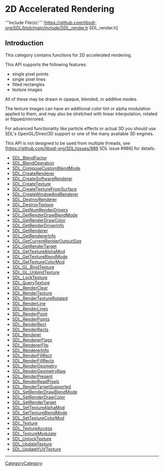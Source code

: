 # 2D Accelerated Rendering

'''Include File(s):''' [https://github.com/libsdl-org/SDL/blob/main/include/SDL_render.h SDL_render.h]


## Introduction
This category contains functions for 2D accelerated rendering.

This API supports the following features:

* single pixel points
* single pixel lines
* filled rectangles
* texture images

All of these may be drawn in opaque, blended, or additive modes.

The texture images can have an additional color tint or alpha modulation applied to them, and may also be stretched with linear interpolation, rotated or flipped/mirrored.

For advanced functionality like particle effects or actual 3D you should use SDL's OpenGL/Direct3D support or one of the many available 3D engines.

This API is not designed to be used from multiple threads, see [https://github.com/libsdl-org/SDL/issues/986 SDL issue #986] for details.

<!-- BEGIN CATEGORY LIST -->
- [SDL_BlendFactor](SDL_BlendFactor)
- [SDL_BlendOperation](SDL_BlendOperation)
- [SDL_ComposeCustomBlendMode](SDL_ComposeCustomBlendMode)
- [SDL_CreateRenderer](SDL_CreateRenderer)
- [SDL_CreateSoftwareRenderer](SDL_CreateSoftwareRenderer)
- [SDL_CreateTexture](SDL_CreateTexture)
- [SDL_CreateTextureFromSurface](SDL_CreateTextureFromSurface)
- [SDL_CreateWindowAndRenderer](SDL_CreateWindowAndRenderer)
- [SDL_DestroyRenderer](SDL_DestroyRenderer)
- [SDL_DestroyTexture](SDL_DestroyTexture)
- [SDL_GetNumRenderDrivers](SDL_GetNumRenderDrivers)
- [SDL_GetRenderDrawBlendMode](SDL_GetRenderDrawBlendMode)
- [SDL_GetRenderDrawColor](SDL_GetRenderDrawColor)
- [SDL_GetRenderDriverInfo](SDL_GetRenderDriverInfo)
- [SDL_GetRenderer](SDL_GetRenderer)
- [SDL_GetRendererInfo](SDL_GetRendererInfo)
- [SDL_GetCurrentRenderOutputSize](SDL_GetCurrentRenderOutputSize)
- [SDL_GetRenderTarget](SDL_GetRenderTarget)
- [SDL_GetTextureAlphaMod](SDL_GetTextureAlphaMod)
- [SDL_GetTextureBlendMode](SDL_GetTextureBlendMode)
- [SDL_GetTextureColorMod](SDL_GetTextureColorMod)
- [SDL_GL_BindTexture](SDL_GL_BindTexture)
- [SDL_GL_UnbindTexture](SDL_GL_UnbindTexture)
- [SDL_LockTexture](SDL_LockTexture)
- [SDL_QueryTexture](SDL_QueryTexture)
- [SDL_RenderClear](SDL_RenderClear)
- [SDL_RenderTexture](SDL_RenderTexture)
- [SDL_RenderTextureRotated](SDL_RenderTextureRotated)
- [SDL_RenderLine](SDL_RenderLine)
- [SDL_RenderLines](SDL_RenderLines)
- [SDL_RenderPoint](SDL_RenderPoint)
- [SDL_RenderPoints](SDL_RenderPoints)
- [SDL_RenderRect](SDL_RenderRect)
- [SDL_RenderRects](SDL_RenderRects)
- [SDL_Renderer](SDL_Renderer)
- [SDL_RendererFlags](SDL_RendererFlags)
- [SDL_RendererFlip](SDL_RendererFlip)
- [SDL_RendererInfo](SDL_RendererInfo)
- [SDL_RenderFillRect](SDL_RenderFillRect)
- [SDL_RenderFillRects](SDL_RenderFillRects)
- [SDL_RenderGeometry](SDL_RenderGeometry)
- [SDL_RenderGeometryRaw](SDL_RenderGeometryRaw)
- [SDL_RenderPresent](SDL_RenderPresent)
- [SDL_RenderReadPixels](SDL_RenderReadPixels)
- [SDL_RenderTargetSupported](SDL_RenderTargetSupported)
- [SDL_SetRenderDrawBlendMode](SDL_SetRenderDrawBlendMode)
- [SDL_SetRenderDrawColor](SDL_SetRenderDrawColor)
- [SDL_SetRenderTarget](SDL_SetRenderTarget)
- [SDL_SetTextureAlphaMod](SDL_SetTextureAlphaMod)
- [SDL_SetTextureBlendMode](SDL_SetTextureBlendMode)
- [SDL_SetTextureColorMod](SDL_SetTextureColorMod)
- [SDL_Texture](SDL_Texture)
- [SDL_TextureAccess](SDL_TextureAccess)
- [SDL_TextureModulate](SDL_TextureModulate)
- [SDL_UnlockTexture](SDL_UnlockTexture)
- [SDL_UpdateTexture](SDL_UpdateTexture)
- [SDL_UpdateYUVTexture](SDL_UpdateYUVTexture)
<!-- END CATEGORY LIST -->

----
[CategoryCategory](CategoryCategory)

